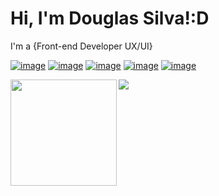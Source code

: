  

<h1>Hi, I'm Douglas Silva!:D</h2>
<p>I'm a {Front-end Developer UX/UI}</p>
  
[![image](https://img.shields.io/badge/LinkedIn-0077B5?style=for-the-badge&logo=linkedin&logoColor=white)](https://www.linkedin.com/in/douglas-silva-926345147/)
[![image](https://img.shields.io/badge/Instagram-E4405F?style=for-the-badge&logo=instagram&logoColor=white)](https://www.instagram.com/dodo_odouglas/)
[![image](https://img.shields.io/badge/Twitter-1DA1F2?style=for-the-badge&logo=twitter&logoColor=white)](https://twitter.com/Ediigas1)
[![image](https://img.shields.io/badge/Gmail-D14836?style=for-the-badge&logo=gmail&logoColor=white)](mailto:produtor.douglas.edig@gmail.com)
[![image](https://img.shields.io/badge/Microsoft_Outlook-0078D4?style=for-the-badge&logo=microsoft-outlook&logoColor=white)](mailto:douglas.edig@outlook.com)



<div>
  <img height="170" align="left" src="https://github-readme-stats.vercel.app/api?username=Ediigas&show_icons=true&theme=radical" />
  <img src="https://github-readme-stats.vercel.app/api/top-langs/?username=Ediigas&theme=radical" />
</div>
<br>
